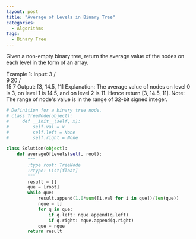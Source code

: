 ```yaml
---
layout: post
title: "Average of Levels in Binary Tree"
categories:
  - Algorithms
Tags:
  - Binary Tree
---
```


Given a non-empty binary tree, return the average value of the nodes on each level in the form of an array.

Example 1:
Input:
    3
   / \
  9  20
    /  \
   15   7
Output: [3, 14.5, 11]
Explanation:
The average value of nodes on level 0 is 3,  on level 1 is 14.5, and on level 2 is 11. Hence return [3, 14.5, 11].
Note:
The range of node's value is in the range of 32-bit signed integer.


```python
# Definition for a binary tree node.
# class TreeNode(object):
#     def __init__(self, x):
#         self.val = x
#         self.left = None
#         self.right = None

class Solution(object):
    def averageOfLevels(self, root):
        """
        :type root: TreeNode
        :rtype: List[float]
        """
        result = []
        que = [root]
        while que:
            result.append(1.0*sum([i.val for i in que])/len(que))
            nque = []
            for q in que:
                if q.left: nque.append(q.left)
                if q.right: nque.append(q.right)
            que = nque
        return result
                
```

